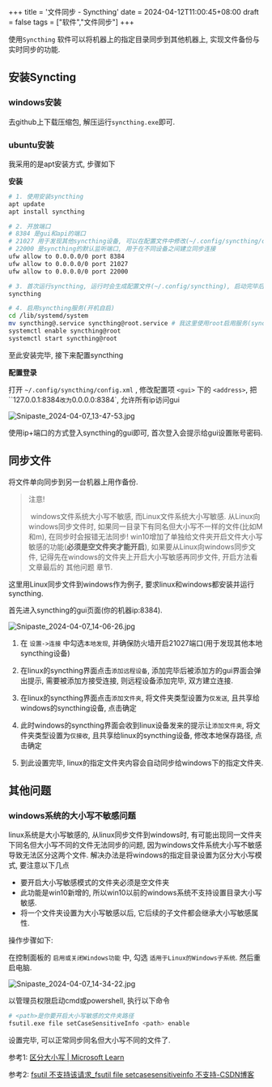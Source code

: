 +++
title = '文件同步 - Syncthing'
date = 2024-04-12T11:00:45+08:00
draft = false
tags = ["软件","文件同步"]
+++


使用`Syncthing` 软件可以将机器上的指定目录同步到其他机器上, 实现文件备份与实时同步的功能.



## 安装Syncting

### windows安装

去github上下载压缩包, 解压运行`syncthing.exe`即可.



### ubuntu安装

我采用的是apt安装方式, 步骤如下

**安装**

``` bash
# 1. 使用安装syncthing
apt update
apt install syncthing

# 2. 开放端口
# 8384 是gui和api的端口
# 21027 用于发现其他syncthing设备, 可以在配置文件中修改(~/.config/syncthing/config.xml)
# 22000 是syncthing的默认监听端口, 用于在不同设备之间建立同步连接
ufw allow to 0.0.0.0/0 port 8384
ufw allow to 0.0.0.0/0 port 21027
ufw allow to 0.0.0.0/0 port 22000

# 3. 首次运行syncthing, 运行时会生成配置文件(~/.config/syncthing), 启动完毕后直接ctrl+c关闭即可.
syncthing

# 4. 启用syncthing服务(开机自启)
cd /lib/systemd/system
mv syncthing@.service syncthing@root.service # 我这里使用root启用服务(syncthing官方不推荐使用root)
systemctl enable syncthing@root
systemctl start syncthing@root
```

至此安装完毕, 接下来配置syncthing

**配置登录**

打开 `~/.config/syncthing/config.xml` , 修改配置项 `<gui>` 下的 `<address>`, 把 ``127.0.0.1:8384` 改为 `0.0.0.0:8384`, 允许所有ip访问gui

![Snipaste_2024-04-07_13-47-53.jpg](https://pic.kaneha.online:1234/i/2024/04/07/661233968b085.jpg)



使用ip+端口的方式登入syncthing的gui即可, 首次登入会提示给gui设置账号密码.



## 同步文件

将文件单向同步到另一台机器上用作备份.

> 注意!
>
> ​	windows文件系统大小写不敏感, 而Linux文件系统大小写敏感. 从Linux向windows同步文件时, 如果同一目录下有同名但大小写不一样的文件(比如M和m), 在同步时会报错无法同步! win10增加了单独给文件夹开启文件大小写敏感的功能(**必须是空文件夹才能开启**), 如果要从Linux向windows同步文件, 记得先在windows的文件夹上开启大小写敏感再同步文件, 开启方法看文章最后的 其他问题 章节.



这里用Linux同步文件到windows作为例子, 要求linux和windows都安装并运行syncthing.

首先进入syncthing的gui页面(你的机器ip:8384).

![Snipaste_2024-04-07_14-06-26.jpg](https://pic.kaneha.online:1234/i/2024/04/07/661237ef5d374.jpg)

1. 在 `设置->连接` 中勾选`本地发现`, 并确保防火墙开启21027端口(用于发现其他本地syncthing设备)

2. 在linux的syncthing界面点击`添加远程设备`, 添加完毕后被添加方的gui界面会弹出提示, 需要被添加方接受连接, 则远程设备添加完毕, 双方建立连接.

3. 在linux的syncthing界面点击`添加文件夹`, 将文件夹类型设置为`仅发送`, 且共享给windows的syncthing设备, 点击确定
4. 此时windows的syncthing界面会收到linux设备发来的提示让`添加文件夹`, 将文件夹类型设置为`仅接收`, 且共享给linux的syncthing设备, 修改本地保存路径, 点击确定
5. 到此设置完毕, linux的指定文件夹内容会自动同步给windows下的指定文件夹.



## 其他问题

### windows系统的大小写不敏感问题

linux系统是大小写敏感的, 从linux同步文件到windows时, 有可能出现同一文件夹下同名但大小写不同的文件无法同步的问题, 因为windows文件系统大小写不敏感导致无法区分这两个文件. 解决办法是将windows的指定目录设置为区分大小写模式, 要注意以下几点

* 要开启大小写敏感模式的文件夹必须是空文件夹
* 此功能是win10新增的, 所以win10以前的windows系统不支持设置目录大小写敏感.
* 将一个文件夹设置为大小写敏感以后, 它后续的子文件都会继承大小写敏感属性.



操作步骤如下:

在控制面板的 `启用或关闭Windows功能` 中, 勾选 `适用于Linux的Windows子系统`. 然后重启电脑.

![Snipaste_2024-04-07_14-34-22.jpg](https://pic.kaneha.online:1234/i/2024/04/07/66123e79eec8c.jpg)



以管理员权限启动cmd或powershell, 执行以下命令

``` bash
# <path>是你要开启大小写敏感的文件夹路径
fsutil.exe file setCaseSensitiveInfo <path> enable
```



设置完毕, 可以正常同步同名但大小写不同的文件了.



参考1: [区分大小写 | Microsoft Learn](https://learn.microsoft.com/zh-cn/windows/wsl/case-sensitivity)

参考2: [fsutil 不支持该请求_fsutil file setcasesensitiveinfo 不支持-CSDN博客](https://blog.csdn.net/qq_16812035/article/details/89182920)